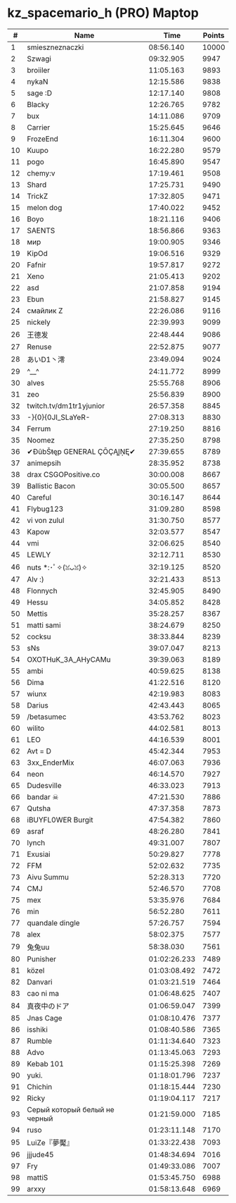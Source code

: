 # kz_spacemario_h (PRO) Maptop

|  # | Name | Time | Points |
|-------------- | -------------- | -------------- | -------------- | 
| 1 | smieszneznaczki | 08:56.140 | 10000 | 
| 2 | Szwagi | 09:32.905 | 9947 | 
| 3 | broiiler | 11:05.163 | 9893 | 
| 4 | nykaN | 12:15.586 | 9838 | 
| 5 | sage :D | 12:17.140 | 9808 | 
| 6 | Blacky | 12:26.765 | 9782 | 
| 7 | bux | 14:11.086 | 9709 | 
| 8 | Carrier | 15:25.645 | 9646 | 
| 9 | FrozeEnd | 16:11.304 | 9600 | 
| 10 | Kuupo | 16:22.280 | 9579 | 
| 11 | pogo | 16:45.890 | 9547 | 
| 12 | chemy:v | 17:19.461 | 9508 | 
| 13 | Shard | 17:25.731 | 9490 | 
| 14 | TrickZ | 17:32.805 | 9471 | 
| 15 | melon dog | 17:40.022 | 9452 | 
| 16 | Boyo | 18:21.116 | 9406 | 
| 17 | SAENTS | 18:56.866 | 9363 | 
| 18 | мир | 19:00.905 | 9346 | 
| 19 | KipOd | 19:06.516 | 9329 | 
| 20 | Fafnir | 19:57.817 | 9272 | 
| 21 | Xeno | 21:05.413 | 9202 | 
| 22 | asd | 21:07.858 | 9194 | 
| 23 | Ebun | 21:58.827 | 9145 | 
| 24 | смайлик Z | 22:26.086 | 9116 | 
| 25 | nickely | 22:39.993 | 9099 | 
| 26 | 王德发 | 22:48.444 | 9086 | 
| 27 | Renuse | 22:52.875 | 9077 | 
| 28 | あいD1丶澪 | 23:49.094 | 9024 | 
| 29 | ^__^ | 24:11.772 | 8999 | 
| 30 | alves | 25:55.768 | 8906 | 
| 31 | zeo | 25:56.839 | 8900 | 
| 32 | twitch.tv/dm1tr1yjunior | 26:57.358 | 8845 | 
| 33 | -}{0}{0JI_SLaYeR- | 27:08.313 | 8830 | 
| 34 | Ferrum | 27:19.250 | 8816 | 
| 35 | Noomez | 27:35.250 | 8798 | 
| 36 | ✔ĐûbŠŧęp GENERAL ÇŌÇĄĮŅĘ✔ | 27:39.655 | 8789 | 
| 37 | animepsih | 28:35.952 | 8738 | 
| 38 | drax CSGOPositive.co | 30:00.008 | 8667 | 
| 39 | Ballistic Bacon | 30:05.500 | 8657 | 
| 40 | Careful | 30:16.147 | 8644 | 
| 41 | Flybug123 | 31:09.280 | 8598 | 
| 42 | vi von zulul | 31:30.750 | 8577 | 
| 43 | Kapow | 32:03.577 | 8547 | 
| 44 | vmi | 32:06.625 | 8540 | 
| 45 | LEWLY | 32:12.711 | 8530 | 
| 46 | nuts *:･ﾟ✧(ꈍᴗꈍ)✧ | 32:19.125 | 8520 | 
| 47 | Alv :) | 32:21.433 | 8513 | 
| 48 | Flonnych | 32:45.905 | 8490 | 
| 49 | Hessu | 34:05.852 | 8428 | 
| 50 | Mettis | 35:28.257 | 8367 | 
| 51 | matti sami | 38:24.679 | 8250 | 
| 52 | cocksu | 38:33.844 | 8239 | 
| 53 | sNs | 39:07.047 | 8213 | 
| 54 | OXOTHuK_3A_AHyCAMu | 39:39.063 | 8189 | 
| 55 | ambi | 40:59.625 | 8138 | 
| 56 | Dima | 41:22.516 | 8120 | 
| 57 | wiunx | 42:19.983 | 8083 | 
| 58 | Darius | 42:43.443 | 8065 | 
| 59 | /betasumec | 43:53.762 | 8023 | 
| 60 | wilito | 44:02.581 | 8013 | 
| 61 | LEO | 44:16.539 | 8001 | 
| 62 | Avt = D | 45:42.344 | 7953 | 
| 63 | 3xx_EnderMix | 46:07.063 | 7936 | 
| 64 | neon | 46:14.570 | 7927 | 
| 65 | Dudesville | 46:33.023 | 7913 | 
| 66 | bandar ☠ | 47:21.530 | 7886 | 
| 67 | Qutsha | 47:37.358 | 7873 | 
| 68 | iBUYFL0WER Burgit | 47:54.382 | 7860 | 
| 69 | asraf | 48:26.280 | 7841 | 
| 70 | lynch | 49:31.007 | 7807 | 
| 71 | Exusiai | 50:29.827 | 7778 | 
| 72 | FFM | 52:02.632 | 7735 | 
| 73 | Aivu Summu | 52:28.313 | 7720 | 
| 74 | CMJ | 52:46.570 | 7708 | 
| 75 | mex | 53:35.976 | 7684 | 
| 76 | min | 56:52.280 | 7611 | 
| 77 | quandale dingle | 57:26.757 | 7594 | 
| 78 | alex | 58:02.375 | 7577 | 
| 79 | 兔兔uu | 58:38.030 | 7561 | 
| 80 | Punisher | 01:02:26.233 | 7489 | 
| 81 | közel | 01:03:08.492 | 7472 | 
| 82 | Danvari | 01:03:21.519 | 7464 | 
| 83 | cao ni ma | 01:06:48.625 | 7407 | 
| 84 | 真夜中のドア | 01:06:59.047 | 7399 | 
| 85 | Jnas Cage | 01:08:10.476 | 7377 | 
| 86 | isshiki | 01:08:40.586 | 7365 | 
| 87 | Rumble | 01:11:34.640 | 7323 | 
| 88 | Advo | 01:13:45.063 | 7293 | 
| 89 | Kebab 101 | 01:15:25.398 | 7269 | 
| 90 | yuki. | 01:18:01.796 | 7237 | 
| 91 | Chichin | 01:18:15.444 | 7230 | 
| 92 | Ricky | 01:19:04.117 | 7217 | 
| 93 | Серый который белый не черный | 01:21:59.000 | 7185 | 
| 94 | ruso | 01:23:11.148 | 7170 | 
| 95 | LuiZe『夢魘』 | 01:33:22.438 | 7093 | 
| 96 | jjjude45 | 01:48:34.694 | 7016 | 
| 97 | Fry | 01:49:33.086 | 7007 | 
| 98 | mattiS | 01:53:45.750 | 6988 | 
| 99 | arxxy | 01:58:13.648 | 6969 | 

